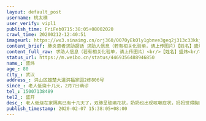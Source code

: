 ```yaml
---
layout: default_post
username: 桃太横
user_verify: vipl1
publish_time: FriFeb0715:38:05+08002020
crawl_time: 20200212-12:40:51
imageurl: https://wx3.sinaimg.cn/orj360/0070yEkOly1gbnve3geq2j313c33kkjl.jpg
content_brief: 肺炎患者求助超话 求助人信息（若有相关化验单，请上传图片）【姓名】盛炜【年龄】80【所在城市】武汉【所在小区、社区】洪山区雄楚大道洪福家园2栋806号【患病时间】老人低烧十几天，2月7日确诊【联系方式】15007138489【其他紧急联系人】盛开【病情描述】老人低烧 在家隔离已有十几天了 ...全文
content_full_raw: 求助人信息（若有相关化验单，请上传图片）<br/>【姓名】盛炜<br/>【年龄】80<br/>【所在城市】武汉<br/>【所在小区、社区】洪山区雄楚大道洪福家园2栋806号<br/>【患病时间】老人低烧十几天，2月7日确诊<br/>【联系方式】15007138489<br/>【其他紧急联系人】盛开<br/>【病情描述】老人低烧在家隔离已有十几天了，双肺呈玻璃花状，奶奶也出现咳嗽症状，妈妈觉得胸口不舒服，爸爸也开始发烧，希望家人能早点得到援助！
status_url: https://m.weibo.cn/status/4469356488946850
name_: 盛炜
age_: 80
city_: 武汉
address_: 洪山区雄楚大道洪福家园2栋806号
since_: 老人低烧十几天，2月7日确诊
tel_: 15007138489
tel2_: 盛开
desc_: 老人低烧在家隔离已有十几天了，双肺呈玻璃花状，奶奶也出现咳嗽症状，妈妈觉得胸口不舒服，爸爸也开始发烧，希望家人能早点得到援助！
publish_timestamp: 2020-02-07 15:38:05+08:00
---
```

